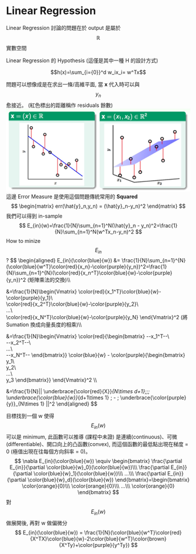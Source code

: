 # Linear Regression

Linear Regression 討論的問題在於 output 是屬於 $$\mathbb{R}$$ 實數空間

Linear Regression 的 Hypothesis (這僅是其中一種 H 的設計方式)

$$h(x)=\sum_{i={0}}^d w_ix_i= w^Tx$$

問題可以想像成是在求出一條/高維平面, 當 **x** 代入時可以與 $$y_n$$ 愈接近。 (紅色標出的距離稱作 residuals 餘數)
![](illustrationLR.jpg)
這邊 Error Measure 是使用這個問題傳統常用的 **Squared**
$$
\begin{matrix}
err(\hat{y}_n,y_n) = (\hat{y}_n-y_n)^2
\end{matrix}
$$
我們可以得到 in-sample
$$
E_{in}(w)=\frac{1}{N}\sum_{n=1}^N(\hat{y}_n - y_n)^2=\frac{1}{N}\sum_{n=1}^N(w^Tx_n-y_n)^2
$$
How to minize $$E_{in}$$?
$$
\begin{aligned}
E_{in}(\color{blue}{w}) &= \frac{1}{N}\sum_{n=1}^{N}(\color{blue}{w^T}\color{red}{x_n}-\color{purple}{y_n})^2=\frac{1}{N}\sum_{n=1}^{N}(\color{red}{x_n^T}\color{blue}{w}-\color{purple}{y_n})^2 (矩陣乘法的交換)\\\

&=\frac{1}{N}\begin{Vmatrix}
\color{red}{x_1^T}\color{blue}{w}-\color{purple}{y_1}\\\
\color{red}{x_2^T}\color{blue}{w}-\color{purple}{y_2}\\\
...\\\
\color{red}{x_N^T}\color{blue}{w}-\color{purple}{y_N}
\end{Vmatrix}^2 (將 Sumation 換成向量長度的相乘)\\\

&=\frac{1}{N}\begin{Vmatrix}
\color{red}{\begin{bmatrix}
--x_1^T--\\\
--x_2^T--\\\
...\\\
--x_N^T--
\end{bmatrix}}
\color{blue}{w} -
\color{purple}{\begin{bmatrix}
y_1\\\
y_2\\\
...\\\
y_3
\end{bmatrix}}
\end{Vmatrix}^2 \\\

&=\frac{1}{N}||
\underbrace{\color{red}{X}}_{N\times d+1}\;\;\;
\underbrace{\color{blue}{w}}_{d+1\times 1} \; - \;
\underbrace{\color{purple}{y}}_{N\times 1}
||^2
\end{aligned}
$$

目標找到一個 w 使得 $$E_{in}(w)$$ 可以是 minimum, 此函數可以推導 (課程中未證) 是連續(continuous)、可微(differentiable)、開口向上的凸函數(convex), 而這個函數的最低點出現在梯度 = 0 (極值出現在往每個方向斜率 = 0)。
$$
\nabla E_{in}(\color{blue}{w}) \equiv
\begin{bmatrix}
\frac{\partial E_{in}}{\partial \color{blue}{w}_0}(\color{blue}{w})\\\
\frac{\partial E_{in}}{\partial \color{blue}{w}_1}(\color{blue}{w})\\\
...\\\
\frac{\partial E_{in}}{\partial \color{blue}{w}_d}(\color{blue}{w})
\end{bmatrix}=\begin{bmatrix}
\color{orange}{0}\\\
\color{orange}{0}\\\
...\\\
\color{orange}{0}
\end{bmatrix}
$$
對 $$E_{in}(w)$$ 做展開後, 再對 w 做偏微分
$$
E_{in}(\color{blue}{w}) = \frac{1}{N}(\color{blue}{w^T}\color{red}{X^TX}\color{blue}{w}-2\color{blue}{w^T}\color{brown}{X^Ty}+\color{purple}{y^Ty})
$$